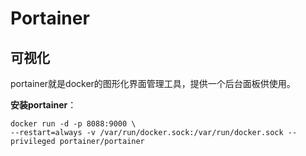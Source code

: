# Portainer

## 可视化

portainer就是docker的图形化界面管理工具，提供一个后台面板供使用。

**安装portainer**：

```shell
docker run -d -p 8088:9000 \
--restart=always -v /var/run/docker.sock:/var/run/docker.sock --privileged portainer/portainer
```

